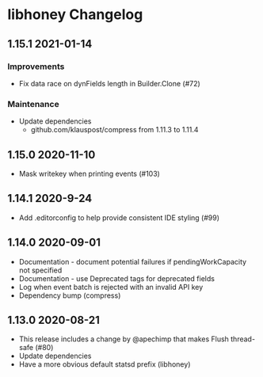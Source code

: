 # libhoney Changelog

## 1.15.1 2021-01-14

### Improvements

- Fix data race on dynFields length in Builder.Clone (#72)

### Maintenance

- Update dependencies
    - github.com/klauspost/compress from 1.11.3 to 1.11.4

## 1.15.0 2020-11-10

- Mask writekey when printing events (#103)

## 1.14.1 2020-9-24

- Add .editorconfig to help provide consistent IDE styling (#99)

## 1.14.0 2020-09-01

- Documentation - document potential failures if pendingWorkCapacity not specified
- Documentation - use Deprecated tags for deprecated fields
- Log when event batch is rejected with an invalid API key
- Dependency bump (compress)

## 1.13.0 2020-08-21

- This release includes a change by @apechimp that makes Flush thread-safe (#80)
- Update dependencies
- Have a more obvious default statsd prefix (libhoney)
